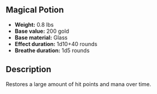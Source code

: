 ## Magical Potion

- **Weight:** 0.8 lbs
- **Base value:** 200 gold
- **Base material:** Glass
- **Effect duration:** 1d10+40 rounds
- **Breathe duration:** 1d5 rounds

## Description

Restores a large amount of hit points and mana over time.
